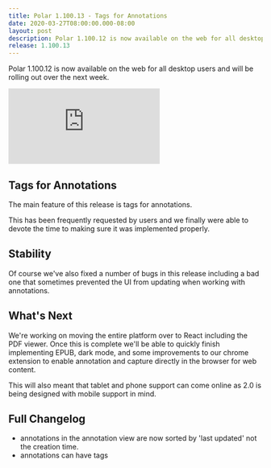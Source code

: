 ```yaml
---
title: Polar 1.100.13 - Tags for Annotations
date: 2020-03-27T08:00:00.000-08:00
layout: post
description: Polar 1.100.12 is now available on the web for all desktop users and will be rolling out over the next week.  
release: 1.100.13
---
```


Polar 1.100.12 is now available on the web for all desktop users and will be rolling out over the next week.  

<div class="embed-responsive embed-responsive-16by9">
<iframe class="embed-responsive-item"  
        src="https://www.youtube.com/embed/6M6jNlairGc"
        frameBorder="0"
        allow="accelerometer; autoplay; encrypted-media; gyroscope; picture-in-picture"
        allowFullScreen></iframe>
</div>

## Tags for Annotations

The main feature of this release is tags for annotations.  

This has been frequently requested by users and we finally were able to devote 
the time to making sure it was implemented properly.

## Stability

Of course we've also fixed a number of bugs in this release including a bad one
that sometimes prevented the UI from updating when working with annotations.

## What's Next

We're working on moving the entire platform over to React including the PDF 
viewer.  Once this is complete we'll be able to quickly finish implementing 
EPUB, dark mode, and some improvements to our chrome extension to enable 
annotation and capture directly in the browser for web content.

This will also meant that tablet and phone support can come online as 2.0 is 
being designed with mobile support in mind.

## Full Changelog

- annotations in the annotation view are now sorted by 'last updated' not the
  creation time.  
- annotations can have tags
